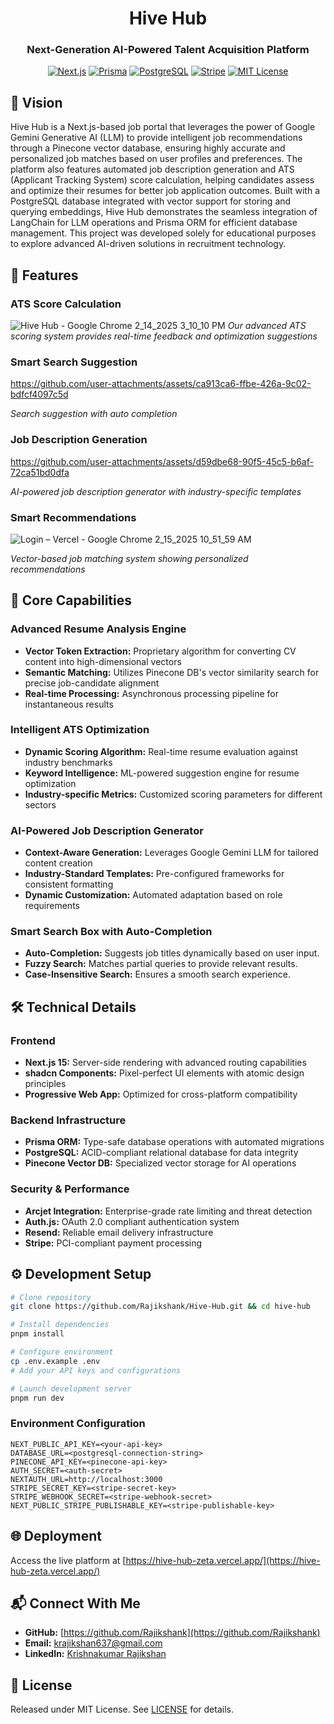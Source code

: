 <div align="center">

# Hive Hub

### Next-Generation AI-Powered Talent Acquisition Platform

[![Next.js](https://img.shields.io/badge/Next.js-15-black?style=for-the-badge&logo=next.js)](https://nextjs.org/)
[![Prisma](https://img.shields.io/badge/Prisma-ORM-2C3440?style=for-the-badge&logo=prisma)](https://www.prisma.io/)
[![PostgreSQL](https://img.shields.io/badge/PostgreSQL-13-336791?style=for-the-badge&logo=postgresql)](https://www.postgresql.org/)
[![Stripe](https://img.shields.io/badge/Stripe-Payments-635BFF?style=for-the-badge&logo=stripe)](https://stripe.com)
[![MIT License](https://img.shields.io/badge/License-MIT-green.svg?style=for-the-badge)](https://choosealicense.com/licenses/mit/)

</div>

## 🔮 Vision

Hive Hub is a Next.js-based job portal that leverages the power of Google Gemini Generative AI (LLM) to provide intelligent job recommendations through a Pinecone vector database, ensuring highly accurate and personalized job matches based on user profiles and preferences. The platform also features automated job description generation and ATS (Applicant Tracking System) score calculation, helping candidates assess and optimize their resumes for better job application outcomes. Built with a PostgreSQL database integrated with vector support for storing and querying embeddings, Hive Hub demonstrates the seamless integration of LangChain for LLM operations and Prisma ORM for efficient database management. This project was developed solely for educational purposes to explore advanced AI-driven solutions in recruitment technology.

## 🎯 Features

### ATS Score Calculation
![Hive Hub - Google Chrome 2_14_2025 3_10_10 PM](https://github.com/user-attachments/assets/1a919ed7-4a6a-4f1a-b366-3285563c5ce2)
*Our advanced ATS scoring system provides real-time feedback and optimization suggestions*

### Smart Search Suggestion
 

https://github.com/user-attachments/assets/ca913ca6-ffbe-426a-9c02-bdfcf4097c5d


*Search suggestion with auto completion*

### Job Description Generation


https://github.com/user-attachments/assets/d59dbe68-90f5-45c5-b6af-72ca51bd0dfa


*AI-powered job description generator with industry-specific templates*

### Smart Recommendations
![Login – Vercel - Google Chrome 2_15_2025 10_51_59 AM](https://github.com/user-attachments/assets/2747578b-a68c-49e3-a319-79adb9dd053c)

*Vector-based job matching system showing personalized recommendations*



## 🚀 Core Capabilities

### Advanced Resume Analysis Engine
- **Vector Token Extraction:** Proprietary algorithm for converting CV content into high-dimensional vectors
- **Semantic Matching:** Utilizes Pinecone DB's vector similarity search for precise job-candidate alignment
- **Real-time Processing:** Asynchronous processing pipeline for instantaneous results

### Intelligent ATS Optimization
- **Dynamic Scoring Algorithm:** Real-time resume evaluation against industry benchmarks
- **Keyword Intelligence:** ML-powered suggestion engine for resume optimization
- **Industry-specific Metrics:** Customized scoring parameters for different sectors

### AI-Powered Job Description Generator
- **Context-Aware Generation:** Leverages Google Gemini LLM for tailored content creation
- **Industry-Standard Templates:** Pre-configured frameworks for consistent formatting
- **Dynamic Customization:** Automated adaptation based on role requirements

### Smart Search Box with Auto-Completion

- **Auto-Completion:** Suggests job titles dynamically based on user input.
- **Fuzzy Search:** Matches partial queries to provide relevant results.
- **Case-Insensitive Search:** Ensures a smooth search experience.
 

## 🛠️ Technical Details

### Frontend 
- **Next.js 15:** Server-side rendering with advanced routing capabilities
- **shadcn Components:** Pixel-perfect UI elements with atomic design principles
- **Progressive Web App:** Optimized for cross-platform compatibility

### Backend Infrastructure
- **Prisma ORM:** Type-safe database operations with automated migrations
- **PostgreSQL:** ACID-compliant relational database for data integrity
- **Pinecone Vector DB:** Specialized vector storage for AI operations

### Security & Performance
- **Arcjet Integration:** Enterprise-grade rate limiting and threat detection
- **Auth.js:** OAuth 2.0 compliant authentication system
- **Resend:** Reliable email delivery infrastructure
- **Stripe:** PCI-compliant payment processing

## ⚙️ Development Setup

```bash
# Clone repository
git clone https://github.com/Rajikshank/Hive-Hub.git && cd hive-hub

# Install dependencies
pnpm install

# Configure environment
cp .env.example .env
# Add your API keys and configurations

# Launch development server
pnpm run dev
```

### Environment Configuration
```env
NEXT_PUBLIC_API_KEY=<your-api-key>
DATABASE_URL=<postgresql-connection-string>
PINECONE_API_KEY=<pinecone-api-key>
AUTH_SECRET=<auth-secret>
NEXTAUTH_URL=http://localhost:3000
STRIPE_SECRET_KEY=<stripe-secret-key>
STRIPE_WEBHOOK_SECRET=<stripe-webhook-secret>
NEXT_PUBLIC_STRIPE_PUBLISHABLE_KEY=<stripe-publishable-key>
```

## 🌐 Deployment

Access the live platform at [https://hive-hub-zeta.vercel.app/](https://hive-hub-zeta.vercel.app/)

## 📬 Connect With Me

- **GitHub:** [https://github.com/Rajikshank](https://github.com/Rajikshank)
- **Email:** [krajikshan637@gmail.com](mailto:krajikshan637@gmail.com)
- **LinkedIn:** [Krishnakumar Rajikshan](https://www.linkedin.com/in/krishnakumar-rajikshan-4853861a5/)

## 📄 License

Released under MIT License. See [LICENSE](LICENSE) for details.

